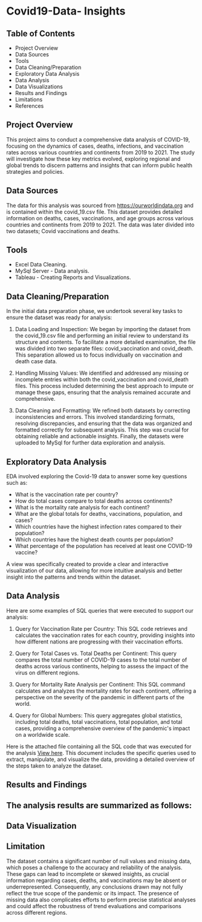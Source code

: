 # Covid19-Data- Insights 
## Table of Contents
- Project Overview
- Data Sources
- Tools
- Data Cleaning/Preparation
- Exploratory Data Analysis
- Data Analysis
- Data Visualizations
- Results and Findings
- Limitations
- References

## Project Overview 
This project aims to conduct a comprehensive data analysis of COVID-19, focusing on the dynamics of cases, deaths, infections, and vaccination rates across various countries and continents from 2019 to 2021. The study will investigate how these key metrics evolved, exploring regional and global trends to discern patterns and insights that can inform public health strategies and policies.

## Data Sources
The data for this analysis was sourced from https://ourworldindata.org and is contained within the covid_19.csv file. This dataset provides detailed information on deaths, cases, vaccinations, and age groups across various countries and continents from 2019 to 2021. The data was later divided into two datasets; Covid vaccinations and deaths.

## Tools 
- Excel Data Cleaning.
- MySql Server - Data analysis.
- Tableau - Creating Reports and Visualizations.

## Data Cleaning/Preparation
In the initial data preparation phase, we undertook several key tasks to ensure the dataset was ready for analysis:
1. Data Loading and Inspection: We began by importing the dataset from the covid_19.csv file and performing an initial review to understand its structure and contents. To facilitate a more detailed examination, the file was divided into two separate files: covid_vaccination and covid_death. This separation allowed us to focus individually on vaccination and death case data.

2. Handling Missing Values: We identified and addressed any missing or incomplete entries within both the covid_vaccination and covid_death files. This process included determining the best approach to impute or manage these gaps, ensuring that the analysis remained accurate and comprehensive.

3. Data Cleaning and Formatting: We refined both datasets by correcting inconsistencies and errors. This involved standardizing formats, resolving discrepancies, and ensuring that the data was organized and formatted correctly for subsequent analysis. This step was crucial for obtaining reliable and actionable insights. Finally, the datasets were uploaded to MySql for further data exploration and analysis.

## Exploratory Data Analysis
EDA involved exploring the Covid-19 data to answer some key questions such as:
- What is the vaccination rate per country?
- How do total cases compare to total deaths across continents?
- What is the mortality rate analysis for each continent?
- What are the global totals for deaths, vaccinations, population, and cases?
- Which countries have the highest infection rates compared to their population?
- Which countries have the highest death counts per population?
- What percentage of the population has received at least one COVID-19 vaccine?

A view was specifically created to provide a clear and interactive visualization of our data, allowing for more intuitive analysis and better insight into the patterns and trends within the dataset.


## Data Analysis
Here are some examples of SQL queries that were executed to support our analysis:

1. Query for Vaccination Rate per Country: This SQL code retrieves and calculates the vaccination rates for each country, providing insights into how different nations are progressing with their vaccination efforts.

2. Query for Total Cases vs. Total Deaths per Continent: This query compares the total number of COVID-19 cases to the total number of deaths across various continents, helping to assess the impact of the virus on different regions.

3. Query for Mortality Rate Analysis per Continent: This SQL command calculates and analyzes the mortality rates for each continent, offering a perspective on the severity of the pandemic in different parts of the world.

4. Query for Global Numbers: This query aggregates global statistics, including total deaths, total vaccinations, total population, and total cases, providing a comprehensive overview of the pandemic's impact on a worldwide scale.

Here is the attached file containing all the SQL code that was executed for the analysis [View here](https://github.com/MiftaudeenJamiu/Covid19-Data-Exploration/blob/70aa0706ecdc12eac9ef269ff8e98c763fad86ce/Covid19%20sql%20Analysis.txt). This document includes the specific queries used to extract, manipulate, and visualize the data, providing a detailed overview of the steps taken to analyze the dataset.

## Results and Findings
The analysis results are summarized as follows:
- 

## Data Visualization

## Limitation
The dataset contains a significant number of null values and missing data, which poses a challenge to the accuracy and reliability of the analysis. These gaps can lead to incomplete or skewed insights, as crucial information regarding cases, deaths, and vaccinations may be absent or underrepresented. Consequently, any conclusions drawn may not fully reflect the true scope of the pandemic or its impact. The presence of missing data also complicates efforts to perform precise statistical analyses and could affect the robustness of trend evaluations and comparisons across different regions.
